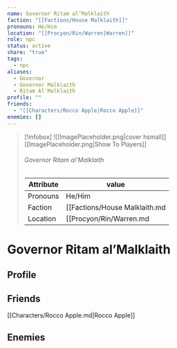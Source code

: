 ```yaml
---
name: Governor Ritam al’Malklaith
faction: "[[Factions/House Malklaith]]"
pronouns: He/Him
location: "[[Procyon/Rin/Warren|Warren]]"
role: npc
status: active
share: "true"
tags:
  - npc
aliases:
  - Governor
  - Governor Malklaith
  - Ritam Al'Malklaith
profile: ""
friends:
  - "[[Characters/Rocco Apple|Rocco Apple]]"
enemies: []
---
```



> [!infobox]
> ![[ImagePlaceholder.png|cover hsmall]]
> [[ImagePlaceholder.png|Show To Players]]
> ###### Governor Ritam al’Malklaith
> Attribute |  value |
> ---|---|
> Pronouns | He/Him
> Faction | [[Factions/House Malklaith.md|House Malklaith]]
> Location | [[Procyon/Rin/Warren.md|Warren]] |


# Governor Ritam al’Malklaith
## Profile


## Friends
[[Characters/Rocco Apple.md|Rocco Apple]]

## Enemies




